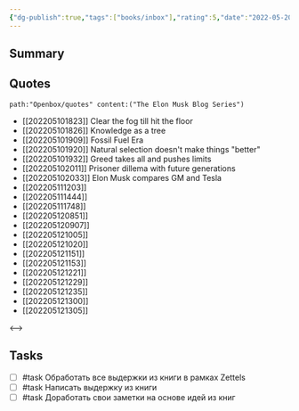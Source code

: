 ```yaml
---
{"dg-publish":true,"tags":["books/inbox"],"rating":5,"date":"2022-05-20T19:52:23+03:00","modified_at":"2022-05-20T19:54:33+03:00","permalink":"/refs/the-elon-musk-blog-series/","dgHomeLink":false,"dgPassFrontmatter":true}
---
```





## Summary


## Quotes

```expander
path:"Openbox/quotes" content:("The Elon Musk Blog Series")
```
 
- [[202205101823]] Clear the fog till hit the floor
- [[202205101826]] Knowledge as a tree
- [[202205101909]] Fossil Fuel Era
- [[202205101920]] Natural selection doesn't make things "better"
- [[202205101932]] Greed takes all and pushes limits
- [[202205102011]] Prisoner dillema with future generations
- [[202205102033]] Elon Musk compares GM and Tesla
- [[202205111203]] 
- [[202205111444]] 
- [[202205111748]] 
- [[202205120851]] 
- [[202205120907]] 
- [[202205121005]] 
- [[202205121020]] 
- [[202205121151]] 
- [[202205121153]] 
- [[202205121221]] 
- [[202205121229]] 
- [[202205121235]] 
- [[202205121300]] 
- [[202205121305]] 
 
<-->

## Tasks

- [ ] #task Обработать все выдержки из книги в рамках Zettels
- [ ] #task Написать выдержку из книги
- [ ] #task Доработать свои заметки на основе идей из книг
